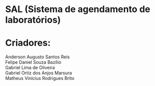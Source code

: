 # SAL (Sistema de agendamento de laboratórios)
<div><h1>Criadores:</h1>  
            Anderson Augusto Santos Reis
            <br/>
            Felipe Daniel Souza Bazilio
            <br/>
            Gabriel Lima de Oliveira
            <br/>
            Gabriel Ortiz dos Anjos Marsura
            <br/>
            Matheus Vinicius Rodrigues Brito
</div>
